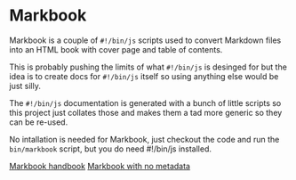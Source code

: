 # Markbook

Markbook is a couple of `#!/bin/js` scripts used to convert Markdown files into an HTML book with cover page and table of contents.

This is probably pushing the limits of what `#!/bin/js` is desinged for but the idea is to create docs for `#!/bin/js` itself so using anything else would be just silly.

The `#!/bin/js` documentation is generated with a bunch of little scripts so this project just collates those and makes them a tad more generic so they can be re-used.

No intallation is needed for Markbook, just checkout the code and run the `bin/markbook` script, but you do need #!/bin/js installed.


[Markbook handbook](http://code.abnoctus.com/markbook/handbook/)
[Markbook with no metadata](http://code.abnoctus.com/markbook/simple/)


